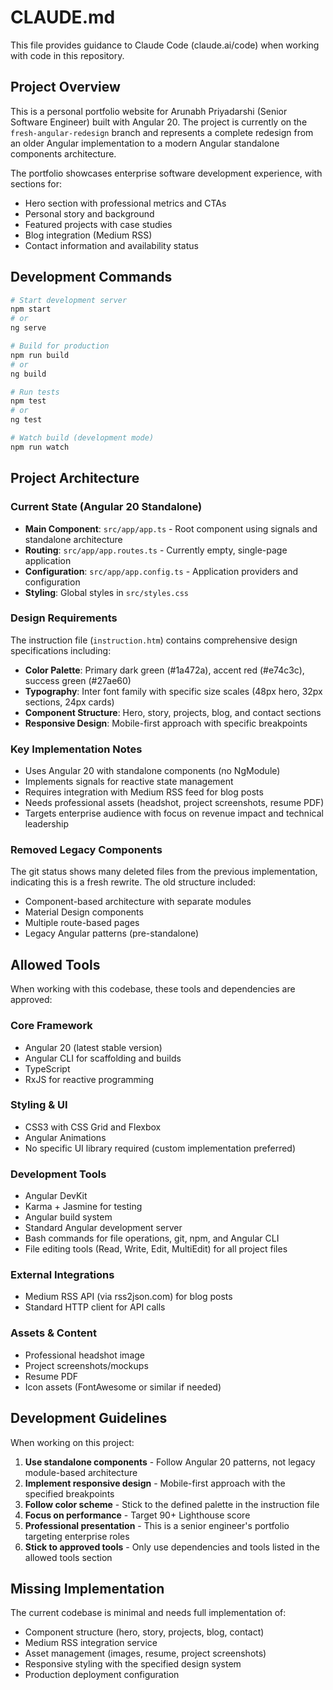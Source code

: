 # CLAUDE.md

This file provides guidance to Claude Code (claude.ai/code) when working with code in this repository.

## Project Overview

This is a personal portfolio website for Arunabh Priyadarshi (Senior Software Engineer) built with Angular 20. The project is currently on the `fresh-angular-redesign` branch and represents a complete redesign from an older Angular implementation to a modern Angular standalone components architecture.

The portfolio showcases enterprise software development experience, with sections for:
- Hero section with professional metrics and CTAs
- Personal story and background
- Featured projects with case studies
- Blog integration (Medium RSS)
- Contact information and availability status

## Development Commands

```bash
# Start development server
npm start
# or
ng serve

# Build for production
npm run build
# or 
ng build

# Run tests
npm test
# or
ng test

# Watch build (development mode)
npm run watch
```

## Project Architecture

### Current State (Angular 20 Standalone)
- **Main Component**: `src/app/app.ts` - Root component using signals and standalone architecture
- **Routing**: `src/app/app.routes.ts` - Currently empty, single-page application
- **Configuration**: `src/app/app.config.ts` - Application providers and configuration
- **Styling**: Global styles in `src/styles.css`

### Design Requirements
The instruction file (`instruction.htm`) contains comprehensive design specifications including:
- **Color Palette**: Primary dark green (#1a472a), accent red (#e74c3c), success green (#27ae60)
- **Typography**: Inter font family with specific size scales (48px hero, 32px sections, 24px cards)
- **Component Structure**: Hero, story, projects, blog, and contact sections
- **Responsive Design**: Mobile-first approach with specific breakpoints

### Key Implementation Notes
- Uses Angular 20 with standalone components (no NgModule)
- Implements signals for reactive state management
- Requires integration with Medium RSS feed for blog posts
- Needs professional assets (headshot, project screenshots, resume PDF)
- Targets enterprise audience with focus on revenue impact and technical leadership

### Removed Legacy Components
The git status shows many deleted files from the previous implementation, indicating this is a fresh rewrite. The old structure included:
- Component-based architecture with separate modules
- Material Design components
- Multiple route-based pages
- Legacy Angular patterns (pre-standalone)

## Allowed Tools

When working with this codebase, these tools and dependencies are approved:

### Core Framework
- Angular 20 (latest stable version)
- Angular CLI for scaffolding and builds
- TypeScript
- RxJS for reactive programming

### Styling & UI
- CSS3 with CSS Grid and Flexbox
- Angular Animations
- No specific UI library required (custom implementation preferred)

### Development Tools
- Angular DevKit
- Karma + Jasmine for testing
- Angular build system
- Standard Angular development server
- Bash commands for file operations, git, npm, and Angular CLI
- File editing tools (Read, Write, Edit, MultiEdit) for all project files

### External Integrations
- Medium RSS API (via rss2json.com) for blog posts
- Standard HTTP client for API calls

### Assets & Content
- Professional headshot image
- Project screenshots/mockups  
- Resume PDF
- Icon assets (FontAwesome or similar if needed)

## Development Guidelines

When working on this project:
1. **Use standalone components** - Follow Angular 20 patterns, not legacy module-based architecture
2. **Implement responsive design** - Mobile-first approach with the specified breakpoints
3. **Follow color scheme** - Stick to the defined palette in the instruction file
4. **Focus on performance** - Target 90+ Lighthouse score
5. **Professional presentation** - This is a senior engineer's portfolio targeting enterprise roles
6. **Stick to approved tools** - Only use dependencies and tools listed in the allowed tools section

## Missing Implementation

The current codebase is minimal and needs full implementation of:
- Component structure (hero, story, projects, blog, contact)
- Medium RSS integration service
- Asset management (images, resume, project screenshots)
- Responsive styling with the specified design system
- Production deployment configuration
